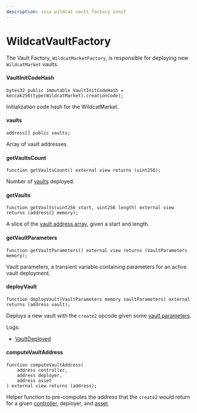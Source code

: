 ```yaml
---
description: issa wildcat vault factory innit
---
```


# WildcatVaultFactory

The Vault Factory, `WildcatMarketFactory`, is responsible for deploying new `WildcatMarket` vaults.

#### VaultInitCodeHash

```solidity
bytes32 public immutable VaultInitCodeHash = keccak256(type(WildcatMarket).creationCode);
```

Initialization code hash for the WildcatMarket.

#### vaults

```solidity
address[] public vaults;
```

Array of vault addresses.

#### getVaultsCount

```solidity
function getVaultsCount() external view returns (uint256);
```

Number of [vaults](wildcatvaultfactory.md#vaults) deployed.

#### getVaults

```solidity
function getVaults(uint256 start, uint256 length) external view returns (address[] memory);
```

A slice of the [vault address array](wildcatvaultfactory.md#vaults), given a start and length.

#### getVaultParameters

```solidity
function getVaultParameters() external view returns (VaultParameters memory);
```

Vault parameters, a transient variable containing parameters for an active vault deployment.

#### deployVault

```solidity
function deployVault(VaultParameters memory vaultParameters) external returns (address vault);
```

Deploys a new vault with the `create2` opcode given some [vault parameters](wildcatvaultfactory.md#getvaultparameters).

Logs:

* [VaultDeployed](../wildcatmarket/events.md#vaultdeployed)

#### computeVaultAddress

```solidity
function computeVaultAddress(
    address controller,
    address deployer,
    address asset
) external view returns (address);
```

Helper function to pre-computes the address that the `create2` would return for a given [controller](../wildcatmarket/wildcatmarketbase.md#controller), deployer, and [asset](../wildcatmarket/wildcatmarketbase.md#asset).
